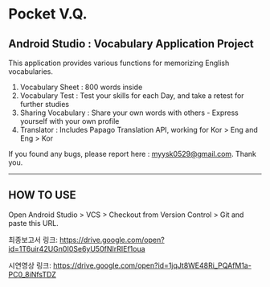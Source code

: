 # Pocket V.Q.
## Android Studio : Vocabulary Application Project
This application provides various functions for memorizing English vocabularies.

1. Vocabulary Sheet : 800 words inside
2. Vocabulary Test : Test your skills for each Day, and take a retest for further studies
3. Sharing Vocabulary : Share your own words with others - Express yourself with your own profile
4. Translator : Includes Papago Translation API, working for Kor > Eng and Eng > Kor 

If you found any bugs, please report here : myysk0529@gmail.com. Thank you.

---

## HOW TO USE
Open Android Studio > VCS > Checkout from Version Control > Git and paste this URL.

 최종보고서 링크: https://drive.google.com/open?id=1T6uir42UGn0I0Se6yU50fNIrRIEf1oua
 
 시연영상 링크: https://drive.google.com/open?id=1jqJt8WE48Ri_PQAfM1a-PC0_8iNfsTDZ


